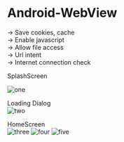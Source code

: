 # Android-WebView

-> Save cookies, cache  
-> Enable javascript  
-> Allow file access  
-> Url intent  
-> Internet connection check  

SplashScreen  

![one](https://github.com/AzharKV/Android-WebView/blob/760732ba9fbda677f5500d53d7ff9c251bb0796b/app/src/main/res/raw/one.jpg)  

Loading Dialog  
![two](https://github.com/AzharKV/Android-WebView/blob/760732ba9fbda677f5500d53d7ff9c251bb0796b/app/src/main/res/raw/two.jpg)  

HomeScreen  
![three](https://github.com/AzharKV/Android-WebView/blob/760732ba9fbda677f5500d53d7ff9c251bb0796b/app/src/main/res/raw/three.jpg)
![four](https://github.com/AzharKV/Android-WebView/blob/760732ba9fbda677f5500d53d7ff9c251bb0796b/app/src/main/res/raw/four.jpg)
![five](https://github.com/AzharKV/Android-WebView/blob/760732ba9fbda677f5500d53d7ff9c251bb0796b/app/src/main/res/raw/five.jpg)

